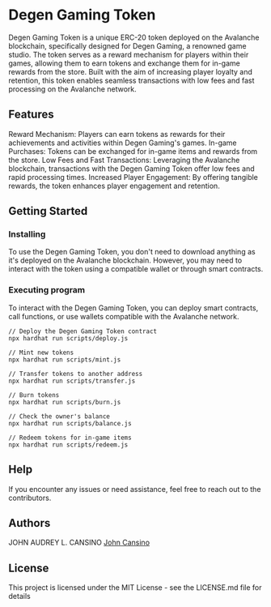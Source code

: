 # Degen Gaming Token

Degen Gaming Token is a unique ERC-20 token deployed on the Avalanche blockchain, specifically designed for Degen Gaming, a renowned game studio. 
The token serves as a reward mechanism for players within their games, allowing them to earn tokens and exchange them for in-game rewards from the store. 
Built with the aim of increasing player loyalty and retention, this token enables seamless transactions with low fees and fast processing on the Avalanche network.

## Features

Reward Mechanism: Players can earn tokens as rewards for their achievements and activities within Degen Gaming's games.
In-game Purchases: Tokens can be exchanged for in-game items and rewards from the store.
Low Fees and Fast Transactions: Leveraging the Avalanche blockchain, transactions with the Degen Gaming Token offer low fees and rapid processing times.
Increased Player Engagement: By offering tangible rewards, the token enhances player engagement and retention.

## Getting Started

### Installing

To use the Degen Gaming Token, you don't need to download anything as it's deployed on the Avalanche blockchain. 
However, you may need to interact with the token using a compatible wallet or through smart contracts.

### Executing program

To interact with the Degen Gaming Token, you can deploy smart contracts, call functions, or use wallets compatible with the Avalanche network.

```
// Deploy the Degen Gaming Token contract
npx hardhat run scripts/deploy.js
```
```
// Mint new tokens
npx hardhat run scripts/mint.js
```
```
// Transfer tokens to another address
npx hardhat run scripts/transfer.js
```
```
// Burn tokens
npx hardhat run scripts/burn.js
```
```
// Check the owner's balance
npx hardhat run scripts/balance.js
```
```
// Redeem tokens for in-game items
npx hardhat run scripts/redeem.js
```

## Help

If you encounter any issues or need assistance, feel free to reach out to the contributors.

## Authors

JOHN AUDREY L. CANSINO
[John Cansino](https://www.facebook.com/cansinojohn)

## License

This project is licensed under the MIT License - see the LICENSE.md file for details
